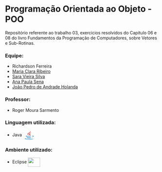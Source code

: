 # Programação Orientada ao Objeto - POO

Repositório referente ao trabalho 03, exercicios resolvidos do Capitulo 06 e 08 do livro Fundamentos da Programação de Computadores, sobre Vetores e Sub-Rotinas.

### Equipe: 
  * Richardson Ferreira
  * [Maria Clara Ribeiro](https://github.com/ClaraRibeiro09)
  * [Sara Vieira Silva](https://github.com/saravs858)
  * [Ana Paula Sena](https://github.com/AnaPaulaSena8)
  * [João Pedro de Andrade Holanda](https://github.com/joaopedrohub)

### Professor:
  * Roger Moura Sarmento

### Linguagem utilizada:
  * Java <img align="center" height="30" width="40" src="https://raw.githubusercontent.com/devicons/devicon/master/icons/java/java-original.svg">

### Ambiente utilizado:
 * Eclipse <img align="center" height="30" width="40" src="https://cdn.jsdelivr.net/gh/devicons/devicon@latest/icons/eclipse/eclipse-original.svg" />
